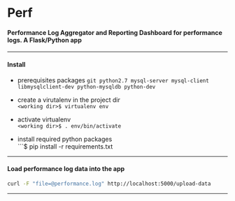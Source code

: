 **Perf**
=========
#### Performance Log Aggregator and Reporting Dashboard for performance logs. **A Flask/Python app**


----------

#### Install

- prerequisites packages
		```git python2.7 mysql-server mysql-client libmysqlclient-dev python-mysqldb python-dev```
        
- create a virutalenv in the project dir  
		```<working dir>$ virtualenv env```
		
- activate virtualenv  
		```<working dir>$ . env/bin/activate```
		
- install required python packages  
		```<working dir>$ pip install -r requirements.txt

----------

#### Load performance log data into the app
```sh
curl -F "file=@performance.log" http://localhost:5000/upload-data
```

----------